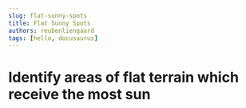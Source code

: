 ```yaml
---
slug: flat-sunny-spots
title: Flat Sunny Spots
authors: reubenliengaard
tags: [hello, docusaurus]
---
```


# Identify areas of flat terrain which receive the most sun
